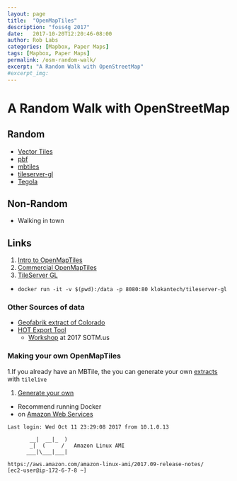 ```yaml
---
layout: page
title:  "OpenMapTiles"
description: "foss4g 2017"
date:   2017-10-20T12:20:46-08:00
author: Rob Labs
categories: [Mapbox, Paper Maps]
tags: [Mapbox, Paper Maps]
permalink: /osm-random-walk/
excerpt: "A Random Walk with OpenStreetMap"
#excerpt_img:
---
```


# A Random Walk with OpenStreetMap

## Random

* [Vector Tiles](https://2017.stateofthemap.us/program/vector-tiles.html)
* [pbf](https://www.mapbox.com/vector-tiles/specification/#format)
* [mbtiles](https://github.com/mapbox/mbtiles-spec#mbtiles-specification)
* [tileserver-gl](http://tileserver.org/)
* [Tegola](http://tegola.io)


## Non-Random

* Walking in town



## Links

1. [Intro to OpenMapTiles](https://openmaptiles.org/about)
1. [Commercial OpenMapTiles](https://openmaptiles.com/downloads/planet)
1. [TileServer GL](https://openmaptiles.org/docs)
  * `docker run -it -v $(pwd):/data -p 8080:80 klokantech/tileserver-gl`

### Other Sources of data
* [Geofabrik extract of Colorado](http://download.geofabrik.de/north-america/us/colorado.html)
* [HOT Export Tool](https://export.hotosm.org)
  * [Workshop](https://2017.stateofthemap.us/program/hot-export-tool.html) at 2017 SOTM.us

### Making your own OpenMapTiles

1.If you already have an MBTile, the you can generate your own  [extracts](https://openmaptiles.org/docs/generate/create-custom-extract/)  with `tilelive`
1. [Generate your own](https://openmaptiles.org/docs/generate/generate-openmaptiles/)
  * Recommend running Docker
  * on [Amazon Web Services](https://amazonlightsail.com/)

  ```
  Last login: Wed Oct 11 23:29:08 2017 from 10.1.0.13

         __|  __|_  )
         _|  (     /   Amazon Linux AMI
        ___|\___|___|

  https://aws.amazon.com/amazon-linux-ami/2017.09-release-notes/
  [ec2-user@ip-172-6-7-8 ~]
  ```
